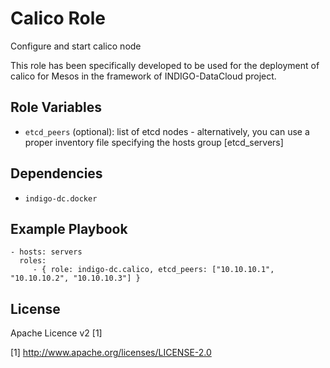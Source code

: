 Calico Role
=========

Configure and start calico node

This role has been specifically developed to be used for the deployment of calico for Mesos in the framework of INDIGO-DataCloud project.

Role Variables
--------------
- `etcd_peers` (optional): list of etcd nodes - alternatively, you can use a proper inventory file specifying the hosts group [etcd_servers]

Dependencies
------------

- `indigo-dc.docker`

Example Playbook
----------------

    - hosts: servers
      roles:
         - { role: indigo-dc.calico, etcd_peers: ["10.10.10.1", "10.10.10.2", "10.10.10.3"] }

License
-------

Apache Licence v2 [1]

[1] http://www.apache.org/licenses/LICENSE-2.0

